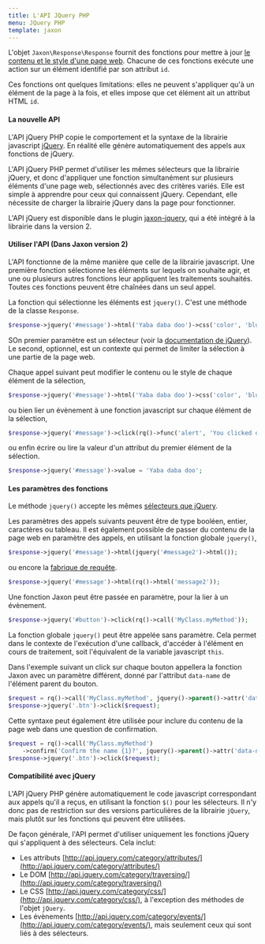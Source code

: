 ```yaml
---
title: L'API JQuery PHP
menu: JQuery PHP
template: jaxon
---
```


L'objet `Jaxon\Response\Response` fournit des fonctions pour mettre à jour [le contenu et le style d'une page web](/docs/response/webpage).
Chacune de ces fonctions exécute une action sur un élément identifié par son attribut `id`.

Ces fonctions ont quelques limitations: elles ne peuvent s'appliquer qu'à un élément de la page à la fois, et elles impose que cet élément ait un attribut HTML `id`.

#### La nouvelle API

L'API jQuery PHP copie le comportement et la syntaxe de la librairie javascript [jQuery](https://www.jquery.com).
En réalité elle génère automatiquement des appels aux fonctions de jQuery.

L'API jQuery PHP permet d'utiliser les mêmes sélecteurs que la librairie jQuery, et donc d'appliquer une fonction simultanément sur plusieurs éléments d'une page web, sélectionnés avec des critères variés.
Elle est simple à apprendre pour ceux qui connaissent jQuery. Cependant, elle nécessite de charger la librairie jQuery dans la page pour fonctionner.

L'API jQuery est disponible dans le plugin [jaxon-jquery](https://github.com/jaxon-php/jaxon-jquery), qui a été intégré à la librairie dans la version 2.

#### Utiliser l'API (Dans Jaxon version 2)

L'API fonctionne de la même manière que celle de la librairie javascript.
Une première fonction sélectionne les éléments sur lequels on souhaite agir, et une ou plusieurs autres fonctions leur appliquent les traitements souhaités.
Toutes ces fonctions peuvent être chaînées dans un seul appel.

La fonction qui sélectionne les éléments est `jquery()`. C'est une méthode de la classe `Response`.

```php
$response->jquery('#message')->html('Yaba daba doo')->css('color', 'blue');
```

SOn premier paramètre est un sélecteur (voir la [documentation de jQuery](http://api.jquery.com/jQuery/)).
Le second, optionnel, est un contexte qui permet de limiter la sélection à une partie de la page web.

Chaque appel suivant peut modifier le contenu ou le style de chaque élément de la sélection,

```php
$response->jquery('#message')->html('Yaba daba doo')->css('color', 'blue');
```

ou bien lier un évènement à une fonction javascript sur chaque élément de la sélection,

```php
$response->jquery('#message')->click(rq()->func('alert', 'You clicked on the message'));
```

ou enfin écrire ou lire la valeur d'un attribut du premier élément de la sélection.

```php
$response->jquery('#message')->value = 'Yaba daba doo';
```

#### Les paramètres des fonctions

Le méthode `jquery()` accepte les mêmes [sélecteurs que jQuery](http://api.jquery.com/category/selectors/).

Les paramètres des appels suivants peuvent être de type booléen, entier, caractères ou tableau.
Il est également possible de passer du contenu de la page web en paramètre des appels, en utilisant la fonction globale `jquery()`,

```php
$response->jquery('#message')->html(jquery('#message2')->html());
```

ou encore la [fabrique de requête](/docs/requests/factory).

```php
$response->jquery('#message')->html(rq()->html('message2'));
```

Une fonction Jaxon peut être passée en paramètre, pour la lier à un évènement.

```php
$response->jquery('#button')->click(rq()->call('MyClass.myMethod'));
```

La fonction globale `jquery()` peut être appelée sans paramètre.
Cela permet dans le contexte de l'exécution d'une callback, d'accéder à l'élément en cours de traitement, soit l'équivalent de la variable javascript `this`.

Dans l'exemple suivant un click sur chaque bouton appellera la fonction Jaxon avec un paramètre différent, donné par l'attribut `data-name` de l'élément parent du bouton.

```php
$request = rq()->call('MyClass.myMethod', jquery()->parent()->attr('data-name'));
$response->jquery('.btn')->click($request);
```

Cette syntaxe peut également être utilisée pour inclure du contenu de la page web dans une question de confirmation.

```php
$request = rq()->call('MyClass.myMethod')
    ->confirm('Confirm the name {1}?', jquery()->parent()->attr('data-name'));
$response->jquery('.btn')->click($request);
```

#### Compatibilité avec jQuery

L'API jQuery PHP génère automatiquement le code javascript correspondant aux appels qu'il a reçus, en utilisant la fonction `$()` pour les sélecteurs.
Il n'y donc pas de restriction sur des versions particulières de la librairie `jQuery`, mais plutôt sur les fonctions qui peuvent être utilisées.

De façon générale, l'API permet d'utiliser uniquement les fonctions jQuery qui s'appliquent à des sélecteurs.
Cela inclut:

- Les attributs [http://api.jquery.com/category/attributes/](http://api.jquery.com/category/attributes/)
- Le DOM [http://api.jquery.com/category/traversing/](http://api.jquery.com/category/traversing/)
- Le CSS [http://api.jquery.com/category/css/](http://api.jquery.com/category/css/), à l'exception des méthodes de l'objet `jQuery`.
- Les évènements [http://api.jquery.com/category/events/](http://api.jquery.com/category/events/), mais seulement ceux qui sont liés à des sélecteurs.
